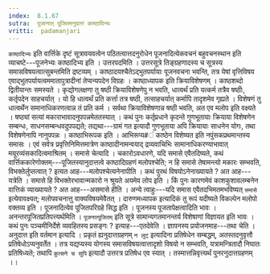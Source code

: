 ```yaml
---
index:  8.1.67
sutra:  पूजानात् पूजितमनुदात्तं काष्ठादिभ्यः
vritti:  padamanjari
---
```


`काष्ठादिभ्यः` इति वार्त्तिके दृष्टं सूत्रावयवत्वेन पठितत्वात्तदनुरोधेन पूजनादित्येकवचनं बहुवचनस्थान इति व्याचष्टे---पूजनेभ्यः काष्ठादिभ्य इति । उत्तरपदमिति । उत्तरसूत्रे तिङ्ग्रहणादस्य च सूत्रस्य समासविषयत्वात्सुबन्तमिति द्रष्टव्यम् । काष्ठादयश्चैतेऽद्भुतपर्यायाः पूजनवचना भवन्ति, तत्र येषां वृत्तिविषय एवाद्भुतपर्यायत्वममातापुत्रादीनां तेप्वन्यपदेन विग्रहः । काष्ठाध्यापक इति क्रियाविशेषणम् । काष्ठशब्दो द्वितीयान्तः समस्यते । कृद्योगलक्षणा तु षष्ठी क्रियाविशेषणेपु न भवति, धात्वर्थं प्रति यत्कर्म तत्रैव षष्ठीः, कर्तृपदेन साहचर्यात् । यो हि धात्वर्थं प्रति कर्त्ता तत्र षष्ठी, तत्साहचर्यात् कर्मापि तादृशमेव गृह्यते । विशेषणं तु धात्वर्थेन समानाधिकरणत्वान्न तं प्रति कर्म । सर्वथा क्रियाविशेषणान्न षष्ठी भवति, अत एव मलोप इति वक्ष्यते । षष्ठ्यां सत्यां मकाराभावादनुपपन्नमेततस्यात् । कथं पुनः कर्तृप्रधाने कृदन्ते गुणभूतायाः क्रियाया विशेषणेन सम्बन्धः, साधनसम्बन्धवदुपपद्यते; तद्यथा---ग्रामं गत इत्यादौ गुणभूताया अपि क्रियायाः साधनेन योगः, तथा विशेषणेनापि नानुपपन्नः । काष्ठाभिरूपक इति । आभिरूप्य#ं काष्ठेन विशेष्यत इति नपुंसकप्रथमान्तस्य समासः । एवं सर्वत्र प्रवृत्तिनिमित्तमात्रेण काष्ठादीनामन्वयाद् द्रव्यवाचिभिः सामानाधिकरण्याभावात् मयूरव्यंसकादित्वमाश्रितम् ।
समासे चेत्यादि । चकारोऽवधारणे, यदि समासे एवैतदिष्यते, कथं वार्त्तिककारेणोक्तम्---पूजितस्यानुदात्तत्वे काष्ठादिग्रहणं मलोपश्चेति; न हि समासे तेषामन्त्यो मकारः सम्भवति, विभक्तेर्लुप्तत्वात् ? इत्यत आह---मलोपश्चेत्यनेनापीति । कथं पुरथं विषयोऽनेनाख्यायते ? अत आह---यत्रेति । समासे हि विभक्तेरभावान्मकारो न श्रूयते अयमेव लोप इति । किं पुनः कारणमेवं काशकुशावलम्बनेन वात्तिकं व्याख्यायते ? अत आह---असमासे हीति । अन्ये त्वाहुः---यदि समास एवैतदभिमतमभविष्यत् `समासे` इत्येवावक्ष्यत्; मलोपवचनात्तु वाक्यविषयमेवैतत् । दारुणमध्यापक इत्यादिकं तु रूपं यदीष्यते विकल्पेन मलोपो वक्तव्य इति । 
पूजनादित्येव पूजितपरिग्रहे सिद्ध इति । पूजनस्य पूजतापेक्षत्वादिति भावः । अनन्तरपूजितप्रतिपत्त्यर्थमिति । `पूजनात्पूजितम्` इति सूत्रे सामान्यगतमानन्तर्य विशेषाणां विज्ञायत इति भावः । कथं पुनः पञ्चमीनिर्देशे व्यवहितस्य प्रसङ्गः ? इत्याह---एतदेवेति । ज्ञापनस्य प्रयोजनमाह---तथा चेति ।
अनुदात्त इति वर्तमान इत्यादि । प्रकृतं ह्यनुदात्तग्रहणम् `न लुट्` इत्यादिना प्रतिषेधेन सम्बद्धम्, अतस्तदनुवृत्तौ प्रतिषेधोऽप्यनुवर्तेत । तत्र यद्यप्यस्य योगस्य समासविषयत्वात्तादृशो विषयो न सम्भवति, यत्रामन्त्रितादौ निघातः प्रतिषिध्यते; तथापि `कुत्सने च सुपि` इत्यादौ उत्तरत्र प्रतिषेध एव स्यात् । तस्मात्तन्निवृत्त्यर्थं पुनरनुदात्तग्रहणम् ।।
